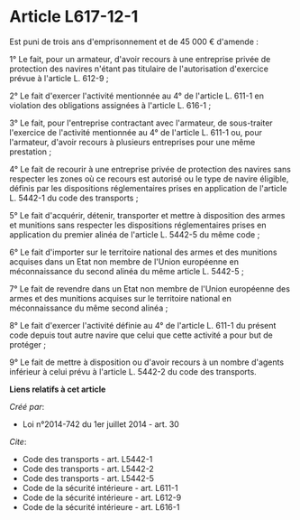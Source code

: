 # Article L617-12-1

Est puni de trois ans d'emprisonnement et de 45 000 € d'amende : 

1° Le fait, pour un armateur, d'avoir recours à une entreprise privée de protection des navires n'étant pas titulaire de
l'autorisation d'exercice prévue à l'article L. 612-9 ; 

2° Le fait d'exercer l'activité mentionnée au 4° de l'article L. 611-1 en violation des obligations assignées à l'article L.
616-1 ; 

3° Le fait, pour l'entreprise contractant avec l'armateur, de sous-traiter l'exercice de l'activité mentionnée au 4° de
l'article L. 611-1 ou, pour l'armateur, d'avoir recours à plusieurs entreprises pour une même prestation ; 

4° Le fait de recourir à une entreprise privée de protection des navires sans respecter les zones où ce recours est autorisé
ou le type de navire éligible, définis par les dispositions réglementaires prises en application de l'article L. 5442-1 du
code des transports ; 

5° Le fait d'acquérir, détenir, transporter et mettre à disposition des armes et munitions sans respecter les dispositions
réglementaires prises en application du premier alinéa de l'article L. 5442-5 du même code ; 

6° Le fait d'importer sur le territoire national des armes et des munitions acquises dans un Etat non membre de l'Union
européenne en méconnaissance du second alinéa du même article L. 5442-5 ; 

7° Le fait de revendre dans un Etat non membre de l'Union européenne des armes et des munitions acquises sur le territoire
national en méconnaissance du même second alinéa ; 

8° Le fait d'exercer l'activité définie au 4° de l'article L. 611-1 du présent code depuis tout autre navire que celui que
cette activité a pour but de protéger ; 

9° Le fait de mettre à disposition ou d'avoir recours à un nombre d'agents inférieur à celui prévu à l'article L. 5442-2 du
code des transports.

**Liens relatifs à cet article**

_Créé par_:

  - Loi n°2014-742 du 1er juillet 2014 - art. 30

_Cite_:

  - Code des transports - art. L5442-1
  - Code des transports - art. L5442-2
  - Code des transports - art. L5442-5
  - Code de la sécurité intérieure - art. L611-1
  - Code de la sécurité intérieure - art. L612-9
  - Code de la sécurité intérieure - art. L616-1
